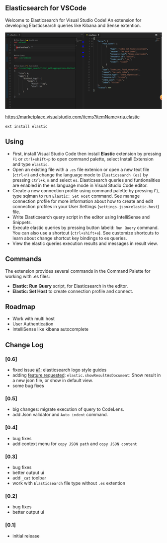 ## Elasticsearch for VSCode

Welcome to Elasticsearch for Visual Studio Code! An extension for developing Elasticsearch queries like Kibana and Sense extention.

![shot](shots/scr-6.0.png)

https://marketplace.visualstudio.com/items?itemName=ria.elastic

```
ext install elastic
```

## Using

- First, install Visual Studio Code then install **Elastic** extension by pressing `F1` or `ctrl+shift+p` to open command palette, select Install Extension and type `elastic`.
- Open an existing file with a `.es` file extenion or open a new text file (`ctrl+n`) and change the language mode to `Elasticsearch (es)` by pressing `ctrl+k,m` and select `es`. Elasticsearch queries and funtionalities are enabled in the es language mode in Visual Studio Code editor.
- Create a new connection profile using command palette by pressing `F1`, type sqlman to run `Elastic: Set Host` command. See manage connection profile for more information about how to create and edit connection profiles in your User Settings (`settings.json`>`elastic.host`) file.
- Write Elasticsearch query script in the editor using IntelliSense and Snippets.
- Execute elastic queries by pressing button labeld: `Run Query` command. You can also use a shortcut (`ctrl+shift+e`). See customize shortcuts to learn about change shortcut key bindings to es queries.
- View the elastic queries execution results and messages in result view.

## Commands

The extension provides several commands in the Command Palette for working with .es files:

- **Elastic: Run Query** script, for Elasticsearch in the editor.
- **Elastic: Set Host** to create connection profile and connect.

## Roadmap

- Work with multi host
- User Authentication
- IntelliSense like kibana autocomplete

## Change Log

### [0.6]
- fixed issue [#1](https://github.com/hsen-dev/vscode-elastic/issues/1): elasticsearch logo style guides
- adding [feature requested](https://github.com/hsen-dev/vscode-elastic/issues/3): `elastic.showResultAsDocument`: Show result in a new json file, or show in default view.
- some bug fixes

### [0.5]
- big changes: migrate execution of query to CodeLens.
- add Json validator and `Auto indent` command.

### [0.4]
- bug fixes
- add context menu for `copy JSON path` and `copy JSON content`

### [0.3]
- bug fixes
- better output ui
- add `_cat` toolbar
- work with `Elasticsearch` file type without `.es` extention


### [0.2]
- bug fixes
- better output ui

### [0.1]
- initial release
